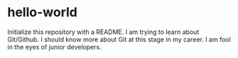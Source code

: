 # hello-world
Initialize this repository with a README.
I am trying to learn about Git/Github.  I should know more about Git at this stage in my career.
I am fool in the eyes of junior developers.
